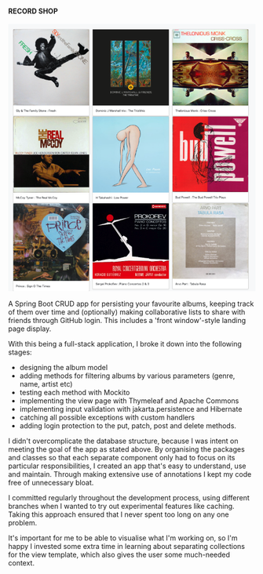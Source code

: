 #### RECORD SHOP

![landing page!](src/main/resources/assets/get-all-albums.png)


A Spring Boot CRUD app for persisting your favourite albums, keeping track of them over time and (optionally) making collaborative lists to share with friends
through GitHub login. This includes a 'front window'-style landing page display.

With this being a full-stack application, I broke it down into the following stages:
- designing the album model
- adding methods for filtering albums by various parameters (genre, name, artist etc) 
- testing each method with Mockito
- implementing the view page with Thymeleaf and Apache Commons
- implementing input validation with jakarta.persistence and Hibernate
- catching all possible exceptions with custom handlers
- adding login protection to the put, patch, post and delete methods.

I didn't overcomplicate the database structure, because I was intent on meeting the goal of the app as stated above.
By organising the packages and classes so that each separate component only had to focus on its particular responsibilities,
I created an app that's easy to understand, use and maintain. Through making extensive use of annotations I
kept my code free of unnecessary bloat. 

I committed regularly throughout the development process, using different branches when I wanted
to try out experimental features like caching. Taking this approach ensured that I never spent too long on any one problem.

It's important for me to be able to visualise what I'm working on, so I'm happy I invested some extra time in learning
about separating collections for the view template, which also gives the user some much-needed context. 

